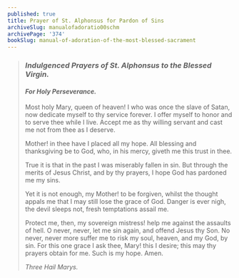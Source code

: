 ```yaml
---
published: true
title: Prayer of St. Alphonsus for Pardon of Sins
archiveSlug: manualofadoratio00schm
archivePage: '374'
bookSlug: manual-of-adoration-of-the-most-blessed-sacrament
---
```


> ### *Indulgenced Prayers of St. Alphonsus to the Blessed Virgin.*
>
> #### *For Holy Perseverance.*
>
> Most holy Mary, queen of heaven! I who was once the slave of Satan, now dedicate myself to thy service forever. I offer myself to honor and to serve thee while I live. Accept me as thy willing servant and cast me not from thee as I deserve.
>
> Mother! in thee have I placed all my hope. All blessing and thanksgiving be to God, who, in his mercy, giveth me this trust in thee.
>
> True it is that in the past I was miserably fallen in sin. But through the merits of Jesus Christ, and by thy prayers, I hope God has pardoned me my sins.
>
> Yet it is not enough, my Mother! to be forgiven, whilst the thought appals me that I may still lose the grace of God. Danger is ever nigh, the devil sleeps not, fresh temptations assail me.
>
> Protect me, then, my sovereign mistress! help me against the assaults of hell. O never, never, let me sin again, and offend Jesus thy Son. No never, never more suffer me to risk my soul, heaven, and my God, by sin. For this one grace I ask thee, Mary! this I desire; this may thy prayers obtain for me. Such is my hope. Amen.
>
> *Three Hail Marys.*
